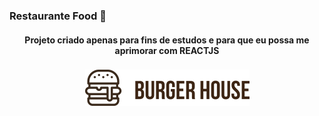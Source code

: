 ### Restaurante Food 🍔 

<h4 align="center">
   Projeto criado apenas para fins de estudos e para que eu possa me aprimorar com REACTJS
</h4>

<h3 align="center">
  <img src="/logo1.png">
</h3>
